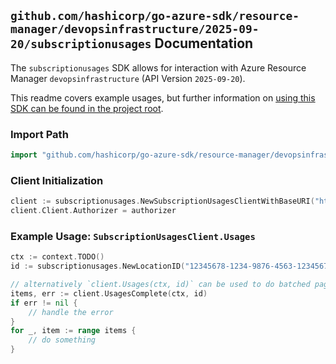 
## `github.com/hashicorp/go-azure-sdk/resource-manager/devopsinfrastructure/2025-09-20/subscriptionusages` Documentation

The `subscriptionusages` SDK allows for interaction with Azure Resource Manager `devopsinfrastructure` (API Version `2025-09-20`).

This readme covers example usages, but further information on [using this SDK can be found in the project root](https://github.com/hashicorp/go-azure-sdk/tree/main/docs).

### Import Path

```go
import "github.com/hashicorp/go-azure-sdk/resource-manager/devopsinfrastructure/2025-09-20/subscriptionusages"
```


### Client Initialization

```go
client := subscriptionusages.NewSubscriptionUsagesClientWithBaseURI("https://management.azure.com")
client.Client.Authorizer = authorizer
```


### Example Usage: `SubscriptionUsagesClient.Usages`

```go
ctx := context.TODO()
id := subscriptionusages.NewLocationID("12345678-1234-9876-4563-123456789012", "locationName")

// alternatively `client.Usages(ctx, id)` can be used to do batched pagination
items, err := client.UsagesComplete(ctx, id)
if err != nil {
	// handle the error
}
for _, item := range items {
	// do something
}
```
